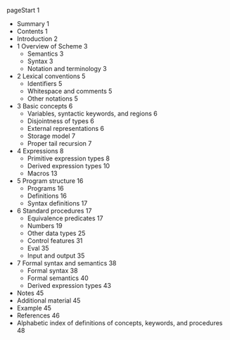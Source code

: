 pageStart 1

- Summary 1
- Contents 1
- Introduction 2
- 1 Overview of Scheme 3
  - Semantics 3
  - Syntax 3
  - Notation and terminology 3
- 2 Lexical conventions 5
  - Identifiers 5
  - Whitespace and comments 5
  - Other notations 5
- 3 Basic concepts 6
  - Variables, syntactic keywords, and regions 6
  - Disjointness of types 6
  - External representations 6
  - Storage model 7
  - Proper tail recursion 7
- 4 Expressions 8
  - Primitive expression types 8
  - Derived expression types 10
  - Macros 13
- 5 Program structure 16
  - Programs 16
  - Definitions 16
  - Syntax definitions 17
- 6 Standard procedures 17
  - Equivalence predicates 17
  - Numbers 19
  - Other data types 25
  - Control features 31
  - Eval 35
  - Input and output 35
- 7 Formal syntax and semantics 38
  - Formal syntax 38
  - Formal semantics 40
  - Derived expression types 43
- Notes 45
- Additional material 45
- Example 45
- References 46
- Alphabetic index of definitions of concepts, keywords, and procedures 48

